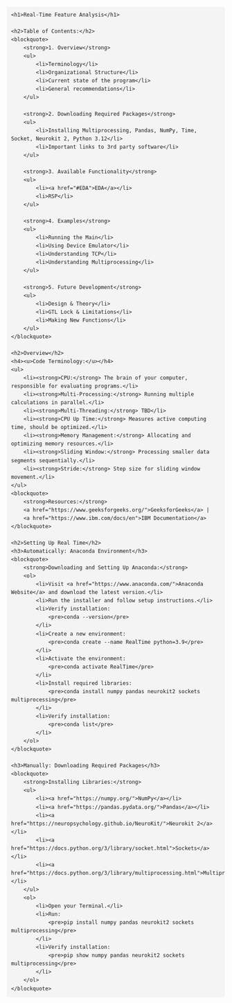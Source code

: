<!DOCTYPE html>
<html lang="en">
<head>
    <meta charset="UTF-8">
    <meta name="viewport" content="width=device-width, initial-scale=1.0">
    <title>Real-Time Feature Analysis</title>
    <style>
        body { font-family: Arial, sans-serif; line-height: 1.6; margin: 20px; }
        h1, h2, h3, h4, h5 { color: #333; }
        ul { list-style-type: none; padding-left: 20px; }
        li { margin-bottom: 5px; }
        blockquote { background: #f9f9f9; border-left: 10px solid #ccc; padding: 10px; margin: 10px 0; }
        pre { background: #f4f4f4; padding: 10px; border-radius: 5px; }
        a { color: #007BFF; text-decoration: none; }
        u { text-decoration: underline; }
    </style>
</head>
<body>

    <h1>Real-Time Feature Analysis</h1>
    
    <h2>Table of Contents:</h2>
    <blockquote>
        <strong>1. Overview</strong>
        <ul>
            <li>Terminology</li>
            <li>Organizational Structure</li>
            <li>Current state of the program</li>
            <li>General recommendations</li>
        </ul>
        
        <strong>2. Downloading Required Packages</strong>
        <ul>
            <li>Installing Multiprocessing, Pandas, NumPy, Time, Socket, Neurokit 2, Python 3.12</li>
            <li>Important links to 3rd party software</li>
        </ul>

        <strong>3. Available Functionality</strong>
        <ul>
            <li><a href="#EDA">EDA</a></li>
            <li>RSP</li>
        </ul>

        <strong>4. Examples</strong>
        <ul>
            <li>Running the Main</li>
            <li>Using Device Emulator</li>
            <li>Understanding TCP</li>
            <li>Understanding Multiprocessing</li>
        </ul>

        <strong>5. Future Development</strong>
        <ul>
            <li>Design & Theory</li>
            <li>GTL Lock & Limitations</li>
            <li>Making New Functions</li>
        </ul>
    </blockquote>
    
    <h2>Overview</h2>
    <h4><u>Code Terminology:</u></h4>
    <ul>
        <li><strong>CPU:</strong> The brain of your computer, responsible for evaluating programs.</li>
        <li><strong>Multi-Processing:</strong> Running multiple calculations in parallel.</li>
        <li><strong>Multi-Threading:</strong> TBD</li>
        <li><strong>CPU Up Time:</strong> Measures active computing time, should be optimized.</li>
        <li><strong>Memory Management:</strong> Allocating and optimizing memory resources.</li>
        <li><strong>Sliding Window:</strong> Processing smaller data segments sequentially.</li>
        <li><strong>Stride:</strong> Step size for sliding window movement.</li>
    </ul>
    <blockquote>
        <strong>Resources:</strong>
        <a href="https://www.geeksforgeeks.org/">GeeksforGeeks</a> |
        <a href="https://www.ibm.com/docs/en">IBM Documentation</a>
    </blockquote>

    <h2>Setting Up Real Time</h2>
    <h3>Automatically: Anaconda Environment</h3>
    <blockquote>
        <strong>Downloading and Setting Up Anaconda:</strong>
        <ol>
            <li>Visit <a href="https://www.anaconda.com/">Anaconda Website</a> and download the latest version.</li>
            <li>Run the installer and follow setup instructions.</li>
            <li>Verify installation:
                <pre>conda --version</pre>
            </li>
            <li>Create a new environment:
                <pre>conda create --name RealTime python=3.9</pre>
            </li>
            <li>Activate the environment:
                <pre>conda activate RealTime</pre>
            </li>
            <li>Install required libraries:
                <pre>conda install numpy pandas neurokit2 sockets multiprocessing</pre>
            </li>
            <li>Verify installation:
                <pre>conda list</pre>
            </li>
        </ol>
    </blockquote>

    <h3>Manually: Downloading Required Packages</h3>
    <blockquote>
        <strong>Installing Libraries:</strong>
        <ul>
            <li><a href="https://numpy.org/">NumPy</a></li>
            <li><a href="https://pandas.pydata.org/">Pandas</a></li>
            <li><a href="https://neuropsychology.github.io/NeuroKit/">Neurokit 2</a></li>
            <li><a href="https://docs.python.org/3/library/socket.html">Sockets</a></li>
            <li><a href="https://docs.python.org/3/library/multiprocessing.html">Multiprocessing</a></li>
        </ul>
        <ol>
            <li>Open your Terminal.</li>
            <li>Run:
                <pre>pip install numpy pandas neurokit2 sockets multiprocessing</pre>
            </li>
            <li>Verify installation:
                <pre>pip show numpy pandas neurokit2 sockets multiprocessing</pre>
            </li>
        </ol>
    </blockquote>

</body>
</html>
